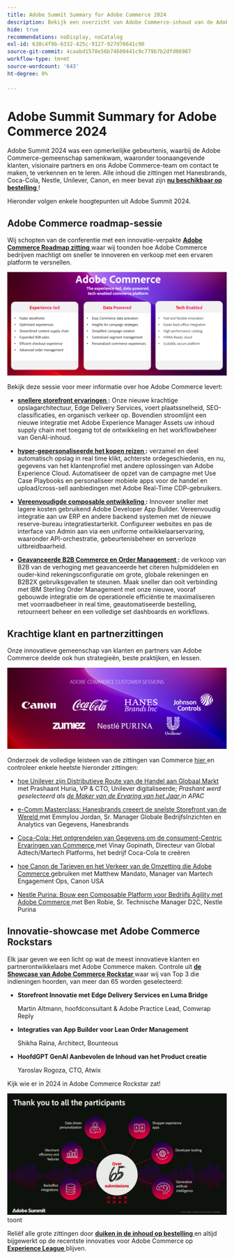 ```yaml
---
title: Adobe Summit Summary for Adobe Commerce 2024
description: Bekijk een overzicht van Adobe Commerce-inhoud van de Adobe Summit-gebeurtenis van 2024.
hide: true
recommendations: noDisplay, noCatalog
exl-id: 638c4f9b-6332-425c-9127-927d76641c90
source-git-commit: 4caabd1578e56b74600441c9c779b7b2dfd06987
workflow-type: tm+mt
source-wordcount: '643'
ht-degree: 0%

---
```


# Adobe Summit Summary for Adobe Commerce 2024

Adobe Summit 2024 was een opmerkelijke gebeurtenis, waarbij de Adobe Commerce-gemeenschap samenkwam, waaronder toonaangevende klanten, visionaire partners en ons Adobe Commerce-team om contact te maken, te verkennen en te leren. Alle inhoud die zittingen met Hanesbrands, Coca-Cola, Nestle, Unilever, Canon, en meer bevat zijn [**nu beschikbaar op bestelling** ](https://business.adobe.com/summit/2024/sessions.html?Track=Commerce)!

Hieronder volgen enkele hoogtepunten uit Adobe Summit 2024.

## Adobe Commerce roadmap-sessie

Wij schopten van de conferentie met een innovatie-verpakte [**Adobe Commerce Roadmap zitting** ](https://business.adobe.com/summit/2024/sessions/adobe-commerce-2024-product-roadmap-review-s432.html) waar wij toonden hoe Adobe Commerce bedrijven machtigt om sneller te innoveren en verkoop met een ervaren platform te versnellen.

![ Adobe Commerce roadmap presentatie die nieuwe eigenschappen en prestatiesverbeteringen tonen ](../../assets/events/image1.png)

Bekijk deze sessie voor meer informatie over hoe Adobe Commerce levert:

- **[snellere storefront ervaringen ](https://experienceleague.adobe.com/developer/commerce/storefront/):** Onze nieuwe krachtige opslagarchitectuur, Edge Delivery Services, voert plaatssnelheid, SEO-classificaties, en organisch verkeer op. Bovendien stroomlijnt een nieuwe integratie met Adobe Experience Manager Assets uw inhoud supply chain met toegang tot de ontwikkeling en het workflowbeheer van GenAI-inhoud.

- **[hyper-gepersonaliseerde het kopen reizen ](https://experienceleague.adobe.com/en/docs/commerce-admin/customers/customers-menu/personalize-scale):** verzamel en deel automatisch opslag in real time klikt, achterste ordegeschiedenis, en nu, gegevens van het klantenprofiel met andere oplossingen van Adobe Experience Cloud. Automatiseer de opzet van de campagne met Use Case Playbooks en personaliseer mobiele apps voor de handel en upload/cross-sell aanbiedingen met Adobe Real-Time CDP-gebruikers.

- **[Vereenvoudigde composable ontwikkeling ](https://developer.adobe.com/commerce/extensibility/app-development/learning-path/):** Innoveer sneller met lagere kosten gebruikend Adobe Developer App Builder. Vereenvoudig integratie aan uw ERP en andere backend systemen met de nieuwe reserve-bureau integratiestarterkit. Configureer websites en pas de interface van Admin aan via een uniforme ontwikkelaarservaring, waaronder API-orchestratie, gebeurtenisbeheer en serverloze uitbreidbaarheid.

- **[Geavanceerde B2B Commerce en Order Management ](https://experienceleague.adobe.com/en/docs/commerce-admin/b2b/introduction):** de verkoop van B2B van de verhoging met geavanceerde het citeren hulpmiddelen en ouder-kind rekeningsconfiguratie om grote, globale rekeningen en B2B2X gebruiksgevallen te steunen. Maak sneller dan ooit verbinding met IBM Sterling Order Management met onze nieuwe, vooraf gebouwde integratie om de operationele efficiëntie te maximaliseren met voorraadbeheer in real time, geautomatiseerde bestelling, retourneert beheer en een volledige set dashboards en workflows.

## Krachtige klant en partnerzittingen

Onze innovatieve gemeenschap van klanten en partners van Adobe Commerce deelde ook hun strategieën, beste praktijken, en lessen.

![ Logo&#39;s van Adobe Summit 2024 deelnemende bedrijven met inbegrip van Unilever, Hanesbrands, Coca-Cola, Canon, en Nestle Purina ](../../assets/events/image2.png)

Onderzoek de volledige leisteen van de zittingen van Commerce [ hier ](https://business.adobe.com/summit/2024/sessions.html?Track=Commerce) en controleer enkele heetste hieronder zittingen:

- [ hoe Unilever zijn Distributieve Route van de Handel aan Globaal Markt ](https://business.adobe.com/summit/2024/sessions/how-unilever-digitized-its-distributive-trade-rout-s430.html) met Prashaant Huria, VP &amp; CTO, Unilever digitaliseerde; *Prashant werd geselecteerd als [ de Maker van de Ervaring van het Jaar ](https://www.adobeexperienceawards.com/stories2024) in APAC*

- [ e-Comm Masterclass: Hanesbrands creeert de snelste Storefront van de Wereld ](https://business.adobe.com/summit/2024/sessions/ecomm-masterclass-hanesbrands-creates-the-worlds-f-s435.html) met Emmylou Jordan, Sr. Manager Globale BedrijfsInzichten en Analytics van Gegevens, Hanesbrands

- [ Coca-Cola: Het ontgrendelen van Gegevens om de consument-Centric Ervaringen van Commerce ](https://business.adobe.com/summit/2024/sessions/cocacola-unlocking-data-to-create-consumercentric-s434.html) met Vinay Gopinath, Directeur van Global Adtech/Martech Platforms, het bedrijf Coca-Cola te creëren

- [ hoe Canon de Tarieven en het Verkeer van de Omzetting die Adobe Commerce ](https://business.adobe.com/summit/2024/sessions/how-canon-increased-conversion-rates-and-traffic-u-s438.html) gebruiken met Matthew Mandato, Manager van Martech Engagement Ops, Canon USA

- [ Nestle Purina: Bouw een Composable Platform voor Bedrijfs Agility met Adobe Commerce ](https://business.adobe.com/summit/2024/sessions/purina-takes-composable-commerce-approach-to-boost-s437.html) met Ben Robie, Sr. Technische Manager D2C, Nestle Purina

## Innovatie-showcase met Adobe Commerce Rockstars

Elk jaar geven we een licht op wat de meest innovatieve klanten en partnerontwikkelaars met Adobe Commerce maken. Controle uit **[de Showcase van Adobe Commerce Rockstar ](https://business.adobe.com/summit/2024/sessions/adobe-commerce-rockstar-showcase-s431.html)** waar wij van Top 3 die indieningen hoorden, van meer dan 65 worden geselecteerd:

- **Storefront Innovatie met Edge Delivery Services en Luma Bridge**

  Martin Altmann, hoofdconsultant &amp; Adobe Practice Lead, Comwrap Reply

- **Integraties van App Builder voor Lean Order Management**

  Shikha Raina, Architect, Bounteous

- **HoofdGPT GenAI Aanbevolen de Inhoud van het Product creatie**

  Yaroslav Rogoza, CTO, Atwix

Kijk wie er in 2024 in Adobe Commerce Rockstar zat!

![ Adobe Commerce Rockstar Showcase winnaar die de 2024 kampioen ](../../assets/events/image3.png) toont

Reliëf alle grote zittingen door **[duiken in de inhoud op bestelling ](https://business.adobe.com/summit/2024/sessions.html?Track=Commerce)** en altijd bijgewerkt op de recentste innovaties voor Adobe Commerce op [**Experience League** ](https://experienceleague.adobe.com/en/docs/commerce-admin/start/about) blijven.
